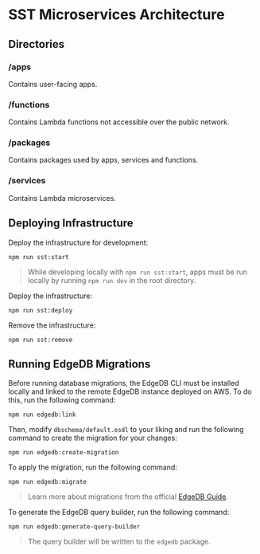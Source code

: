 # SST Microservices Architecture

## Directories

### /apps

Contains user-facing apps.

### /functions

Contains Lambda functions not accessible over the public network.

### /packages

Contains packages used by apps, services and functions.

### /services

Contains Lambda microservices.

## Deploying Infrastructure

Deploy the infrastructure for development:

```console
npm run sst:start
```

> While developing locally with `npm run sst:start`, apps must be run locally by running `npm run dev` in the root directory.

Deploy the infrastructure:

```console
npm run sst:deploy
```

Remove the infrastructure:

```console
npm run sst:remove
```

## Running EdgeDB Migrations

Before running database migrations, the EdgeDB CLI must be installed locally and linked to the remote EdgeDB instance deployed on AWS.
To do this, run the following command:

```console
npm run edgedb:link
```

Then, modify `dbschema/default.esdl` to your liking and run the following command to create the migration for your changes:

```console
npm run edgedb:create-migration
```

To apply the migration, run the following command:

```console
npm run edgedb:migrate
```

> Learn more about migrations from the official [EdgeDB Guide](https://www.edgedb.com/docs/guides/migrations/index).

To generate the EdgeDB query builder, run the following command:

```console
npm run edgedb:generate-query-builder
```

> The query builder will be written to the `edgedb` package.
